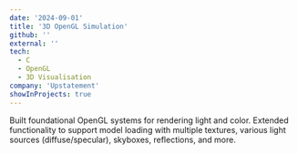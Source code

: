 ```yaml
---
date: '2024-09-01'
title: '3D OpenGL Simulation'
github: ''
external: ''
tech:
  - C
  - OpenGL
  - 3D Visualisation
company: 'Upstatement'
showInProjects: true
---
```


Built foundational OpenGL systems for rendering light and color. Extended functionality to support model loading with multiple textures, various light sources (diffuse/specular), skyboxes, reflections, and more.